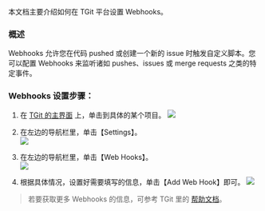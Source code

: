 本文档主要介绍如何在 TGit 平台设置 Webhooks。

### 概述

Webhooks 允许您在代码 pushed 或创建一个新的 issue 时触发自定义脚本。您可以配置 Webhooks 来监听诸如 pushes、issues 或 merge requests 之类的特定事件。

### Webhooks 设置步骤：
1. 在 [TGit 的主界面](https://git.tce.fsphere.cn/) 上，单击到具体的某个项目。
![](http://imgcache.tcecqpoc.fsphere.cn/image/mc.qcloudimg.com/static/img/8af55a37eba4b7de1db5ce6563338cfb/2017-08-29_160052.png)

2. 在左边的导航栏里，单击【Settings】。  
![](http://imgcache.tcecqpoc.fsphere.cn/image/mc.qcloudimg.com/static/img/16706629a6d1df502dd165855243dec2/2017-08-29_160252.png)

3. 在左边的导航栏里，单击【Web Hooks】。  
![](http://imgcache.tcecqpoc.fsphere.cn/image/mc.qcloudimg.com/static/img/08ae72317392960028d66c2a93be8d2a/2017-08-29_160328.png)

4. 根据具体情况，设置好需要填写的信息，单击【Add Web Hook】即可。
![](http://imgcache.tcecqpoc.fsphere.cn/image/mc.qcloudimg.com/static/img/805b232aed937114ba352c6e450a392a/2017-08-29_160355.png)

> 若要获取更多 Webhooks 的信息，可参考 TGit 里的 [帮助文档](https://git.tce.fsphere.cn/help/web_hooks/web_hooks.md)。